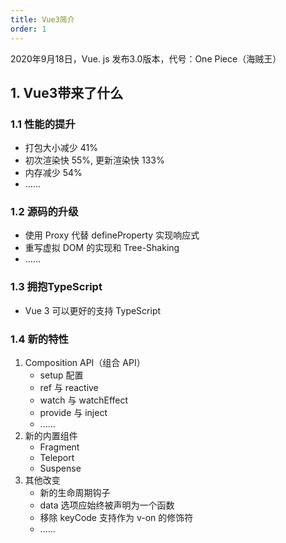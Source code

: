 ```yaml
---
title: Vue3简介
order: 1
---
```




2020年9月18日，Vue. js 发布3.0版本，代号：One Piece（海贼王）

## 1. Vue3带来了什么

### 1.1 性能的提升

- 打包大小减少 41%
- 初次渲染快 55%, 更新渲染快 133%
- 内存减少 54%
- ......

### 1.2 源码的升级

- 使用 Proxy 代替 defineProperty 实现响应式
- 重写虚拟 DOM 的实现和 Tree-Shaking
- ......

### 1.3 拥抱TypeScript

+ Vue 3 可以更好的支持 TypeScript

### 1.4 新的特性

1. Composition API（组合 API）
   - setup 配置
   - ref 与 reactive
   - watch 与 watchEffect
   - provide 与 inject
   - ......
2. 新的内置组件
   - Fragment 
   - Teleport
   - Suspense
3. 其他改变
   - 新的生命周期钩子
   - data 选项应始终被声明为一个函数
   - 移除 keyCode 支持作为 v-on 的修饰符
   - ......
